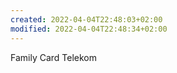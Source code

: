 ```yaml
---
created: 2022-04-04T22:48:03+02:00
modified: 2022-04-04T22:48:34+02:00
---
```


Family Card Telekom
